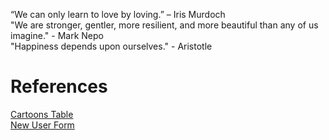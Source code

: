 “We can only learn to love by loving.” – Iris Murdoch  
"We are stronger, gentler, more resilient, and more beautiful than any of us imagine." - Mark Nepo  
"Happiness depends upon ourselves." - Aristotle

<h1>References</h1>
<a href="https://github.com/maddiepietrek/maddiepietrek.github.io/blob/tables-and-forms/cartoons.html
">Cartoons Table</a>
<br>
<a href="https://github.com/maddiepietrek/maddiepietrek.github.io/blob/tables-and-forms/newuser.html
">New User Form</a>
